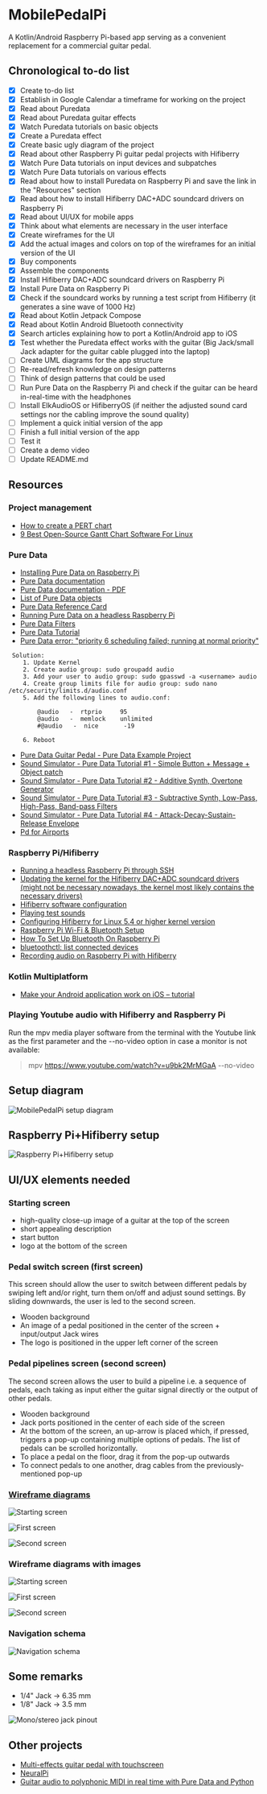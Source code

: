 # MobilePedalPi
A Kotlin/Android Raspberry Pi-based app serving as a convenient replacement for a commercial guitar pedal. 

## Chronological to-do list
- [X] Create to-do list
- [X] Establish in Google Calendar a timeframe for working on the project
- [X] Read about Puredata
- [X] Read about Puredata guitar effects
- [X] Watch Puredata tutorials on basic objects
- [X] Create a Puredata effect
- [X] Create basic ugly diagram of the project
- [X] Read about other Raspberry Pi guitar pedal projects with Hifiberry
- [X] Watch Pure Data tutorials on input devices and subpatches
- [X] Watch Pure Data tutorials on various effects
- [X] Read about how to install Puredata on Raspberry Pi and save the link in the "Resources" section
- [X] Read about how to install Hifiberry DAC+ADC soundcard drivers on Raspberry Pi
- [X] Read about UI/UX for mobile apps
- [X] Think about what elements are necessary in the user interface
- [X] Create wireframes for the UI
- [X] Add the actual images and colors on top of the wireframes for an initial version of the UI
- [X] Buy components
- [X] Assemble the components
- [X] Install Hifiberry DAC+ADC soundcard drivers on Raspberry Pi
- [X] Install Pure Data on Raspberry Pi
- [X] Check if the soundcard works by running a test script from Hifiberry (it generates a sine wave of 1000 Hz)
- [X] Read about Kotlin Jetpack Compose
- [X] Read about Kotlin Android Bluetooth connectivity
- [X] Search articles explaining how to port a Kotlin/Android app to iOS
- [X] Test whether the Puredata effect works with the guitar (Big Jack/small Jack adapter for the guitar cable plugged into the laptop)
- [ ] Create UML diagrams for the app structure
- [ ] Re-read/refresh knowledge on design patterns
- [ ] Think of design patterns that could be used
- [ ] Run Pure Data on the Raspberry Pi and check if the guitar can be heard in-real-time with the headphones 
- [ ] Install ElkAudioOS or HifiberryOS (if neither the adjusted sound card settings nor the cabling improve the sound quality) 
- [ ] Implement a quick initial version of the app
- [ ] Finish a full initial version of the app
- [ ] Test it
- [ ] Create a demo video
- [ ] Update README.md

## Resources

### Project management
- [How to create a PERT chart](https://asana.com/resources/pert-chart)
- [9 Best Open-Source Gantt Chart Software For Linux](https://itsfoss.com/open-source-gantt-chart/) 

### Pure Data
- [Installing Pure Data on Raspberry Pi](http://pi.bek.no/pdInstall/)
- [Pure Data documentation](http://archive.flossmanuals.net/pure-data/)
- [Pure Data documentation - PDF](http://archive.flossmanuals.net/_booki/pure-data/pure-data.pdf)
- [List of Pure Data objects](http://blazicek.net/list_of_pure_data_objects.html)
- [Pure Data Reference Card](https://puredata.info/docs/tutorials/pd-refcard)
- [Running Pure Data on a headless Raspberry Pi](https://guitarextended.wordpress.com/2012/08/28/running-pd-on-a-headless-raspberry-pi/)
- [Pure Data Filters](https://archive.flossmanuals.net/pure-data/audio-tutorials/filters.html)
- [Pure Data Tutorial](https://puredata.info/docs/StartHere/)
- [Pure Data error: "priority 6 scheduling failed; running at normal priority"](https://www.reddit.com/r/puredata/comments/88uwyo/installing_pd_for_linux_mint_18/)


```
 Solution:
	1. Update Kernel    
	2. Create audio group: sudo groupadd audio
	3. Add your user to audio group: sudo gpasswd -a <username> audio
	4. Create group limits file for audio group: sudo nano /etc/security/limits.d/audio.conf
	5. Add the following lines to audio.conf:
  
 		@audio   -  rtprio     95
		@audio   -  memlock    unlimited
		#@audio   -  nice       -19
 
	6. Reboot
```


- [Pure Data Guitar Pedal - Pure Data Example Project](https://www.youtube.com/watch?v=DJCoOr4uHD4)
- [Sound Simulator - Pure Data Tutorial #1 - Simple Button + Message + Object patch](https://www.youtube.com/watch?v=1o5Wasmd8yU)
- [Sound Simulator - Pure Data Tutorial #2 - Additive Synth, Overtone Generator](https://www.youtube.com/watch?v=JtT_bZeoKzk)
- [Sound Simulator - Pure Data Tutorial #3 - Subtractive Synth, Low-Pass, High-Pass, Band-pass Filters](https://www.youtube.com/watch?v=FVYkQFP1_D4)
- [Sound Simulator - Pure Data Tutorial #4 - Attack-Decay-Sustain-Release Envelope](https://www.youtube.com/watch?v=W7Pp-DhMA_E)
- [Pd for Airports](https://www.youtube.com/watch?v=7sTrn39TT7k)

### Raspberry Pi/Hifiberry
- [Running a headless Raspberry Pi through SSH](https://weworkweplay.com/play/automatically-connect-a-raspberry-pi-to-a-wifi-network/)
- [Updating the kernel for the Hifiberry DAC+ADC soundcard drivers (might not be necessary nowadays, the kernel most likely contains the necessary drivers)](https://www.hifiberry.com/docs/archive/deploying-a-new-linux-kernel-onto-a-raspbian-based-system/)
- [Hifiberry software configuration](https://www.hifiberry.com/docs/archive/hifiberry-software-configuration/)
- [Playing test sounds](https://www.hifiberry.com/docs/software/playing-test-sounds/)
- [Configuring Hifiberry for Linux 5.4 or higher kernel version](https://www.hifiberry.com/docs/software/configuring-linux-3-18-x/)
- [Raspberry Pi Wi-Fi & Bluetooth Setup](https://www.digikey.ro/en/maker/blogs/raspberry-pi-wi-fi-bluetooth-setup-how-to-configure-your-pi-4-model-b-3-model-b)
- [How To Set Up Bluetooth On Raspberry Pi](https://howchoo.com/pi/bluetooth-raspberry-pi)
- [bluetoothctl: list connected devices](https://superuser.com/questions/1500383/bluetoothctl-list-connected-devices)
- [Recording audio on Raspberry Pi with Hifiberry](https://www.hifiberry.com/docs/software/record-audio-on-your-raspberry-pi/)

### Kotlin Multiplatform

- [Make your Android application work on iOS – tutorial](https://kotlinlang.org/docs/multiplatform-mobile-integrate-in-existing-app.html)

### Playing Youtube audio with Hifiberry and Raspberry Pi
Run the mpv media player software from the terminal with the Youtube link as the first parameter and the --no-video option in case a monitor is not available:

> mpv https://www.youtube.com/watch?v=u9bk2MrMGaA --no-video

## Setup diagram

![MobilePedalPi setup diagram](/Diagram-Images/diagram.png)

## Raspberry Pi+Hifiberry setup

![Raspberry Pi+Hifiberry setup](/Images/raspberry-pi-with-hifiberry-soundcard.jpg) 

## UI/UX elements needed

### Starting screen

- high-quality close-up image of a guitar at the top of the screen
- short appealing description
- start button
- logo at the bottom of the screen

### Pedal switch screen (first screen)

This screen should allow the user to switch between different pedals by swiping left and/or right, turn them on/off and adjust sound settings. By sliding downwards, the user is led to the second screen.

- Wooden background
- An image of a pedal positioned in the center of the screen + input/output Jack wires 
- The logo is positioned in the upper left corner of the screen

### Pedal pipelines screen (second screen)
The second screen allows the user to build a pipeline i.e. a sequence of pedals, each taking as input either the guitar signal directly or the output of other pedals.

- Wooden background
- Jack ports positioned in the center of each side of the screen 
- At the bottom of the screen, an up-arrow is placed which, if pressed, triggers a pop-up containing multiple options of pedals. The list of pedals can be scrolled horizontally. 
- To place a pedal on the floor, drag it from the pop-up outwards
- To connect pedals to one another, drag cables from the previously-mentioned pop-up

### [Wireframe diagrams](https://wireframe.cc/)

![Starting screen](/Wireframes/starting-screen.jpg)

![First screen](/Wireframes/first-screen.jpg)

![Second screen](/Wireframes/second-screen.jpg)

### Wireframe diagrams with images

![Starting screen](/Wireframes/starting-screen-with-images.jpg)

![First screen](/Wireframes/first-screen-with-images.jpg)

![Second screen](/Wireframes/second-screen-with-images.jpg)

### Navigation schema

![Navigation schema](/Diagram-Images/navigation-schema.png)

## Some remarks

- 1/4" Jack &rarr; 6.35 mm
- 1/8" Jack &rarr; 3.5 mm

![Mono/stereo jack pinout](Images/mono-stereo-jack.png)

## Other projects
- [Multi-effects guitar pedal with touchscreen](https://www.youtube.com/watch?v=JoJEhhwpi9Q)
- [NeuralPi](https://www.youtube.com/watch?v=_3zFD6h6Wrc)
- [Guitar audio to polyphonic MIDI in real time with Pure Data and Python](https://www.youtube.com/watch?v=GwEdOo7iPuA)
